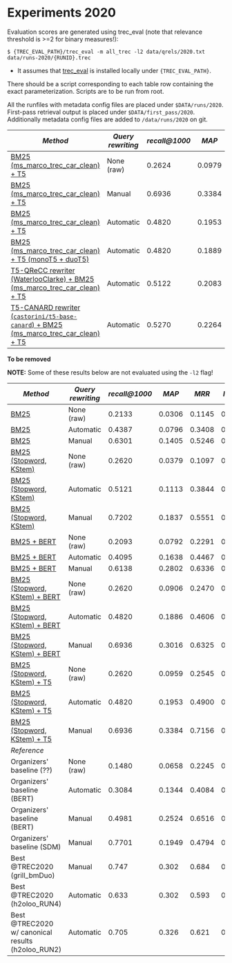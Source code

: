 # Experiments 2020

Evaluation scores are generated using trec_eval (note that relevance threshold is >=2 for binary measures!):
```
$ {TREC_EVAL_PATH}/trec_eval -m all_trec -l2 data/qrels/2020.txt data/runs-2020/{RUNID}.trec
```

  * It assumes that [trec_eval](https://github.com/usnistgov/trec_eval) is installed locally under `{TREC_EVAL_PATH}`.

There should be a script corresponding to each table row containing the exact parameterization.
Scripts are to be run from root.

All the runfiles with metadata config files are placed under `$DATA/runs/2020`. First-pass retrieval output is placed under `$DATA/first_pass/2020`. Additionally metadata config files are added to `/data/runs/2020` on git.

| *Method* | *Query rewriting* | *recall@1000* | *MAP* | *MRR* | *NDCG* | *NDCG@5* | 
| -- | -- | -- | -- | -- | -- | -- |
| [BM25 (ms_marco_trec_car_clean) + T5](reproduce_raw_2020.meta.yaml) | None (raw) | 0.2624 | 0.0979 | 0.2572 | 0.2098 | 0.1777 |
| [BM25 (ms_marco_trec_car_clean) + T5](reproduce_manual_2020.meta.yaml) | Manual | 0.6936 | 0.3384 | 0.7156 | 0.5839 | 0.5137 |
| [BM25 (ms_marco_trec_car_clean) + T5](reproduce_automatic_2020.meta.yaml) | Automatic | 0.4820 | 0.1953 | 0.4900 | 0.3909 | 0.3291 |
| [BM25 (ms_marco_trec_car_clean) + T5 (monoT5 + duoT5)](mono-duo-t5_automatic-2020.meta.yaml) | Automatic | 0.4820 | 0.1889 | 0.4851 | 0.3918 | 0.3446 |
| [T5-QReCC rewriter (WaterlooClarke) + BM25 (ms_marco_trec_car_clean) + T5](t5_qrecc_rewriter_2020.meta.yaml) | Automatic | 0.5122 | 0.2083 | 0.4979 | 0.4084 | 0.3515 | 
| [T5-CANARD rewriter (`castorini/t5-base-canard`) + BM25 (ms_marco_trec_car_clean) + T5](t5_canard_rewriter_2020.meta.yaml) | Automatic | 0.5270 | 0.2264 | 0.5323 | 0.4396 | 0.3768 | 

**To be removed**

**NOTE:** Some of these results below are not evaluated using the `-l2` flag!

| *Method* | *Query rewriting* | *recall@1000* | *MAP* | *MRR* | *NDCG* | *NDCG@5* |
| -- | -- | -- | -- | -- | -- | -- |
| [BM25](scripts/2020/cast_bm25_default.sh) | None (raw) | 0.2133 | 0.0306 | 0.1145 | 0.1272 | 0.0642 |
| [BM25](scripts/2020/cast_bm25_default_Automatic.sh) | Automatic | 0.4387 | 0.0796 | 0.3408 | 0.2377 | 0.1255 |
| [BM25](scripts/2020/cast_bm25_default_manual.sh) | Manual | 0.6301 | 0.1405 | 0.5246 | 0.3611 | 0.2169 |
| [BM25 (Stopword, KStem)](scripts/2020/cast_bm25_clean.sh) | None (raw) | 0.2620 | 0.0379 | 0.1097 | 0.1497 | 0.0750 |
| [BM25 (Stopword, KStem)](scripts/2020/cast_bm25_clean_automatic.sh) | Automatic | 0.5121 | 0.1113 | 0.3844 | 0.2872 | 0.1542 |
| [BM25 (Stopword, KStem)](scripts/2020/cast_bm25_clean_manual.sh) | Manual | 0.7202 | 0.1837 | 0.5551 | 0.4192 | 0.2473 |
| [BM25 + BERT](scripts/2020/cast_bm25_default_rerank_bert.sh) | None (raw) | 0.2093 | 0.0792 | 0.2291 | 0.1801 | 0.1586 |
| [BM25 + BERT](scripts/2020/cast_bm25_default_automatic_rerank_bert.sh) | Automatic | 0.4095 | 0.1638 | 0.4467 | 0.3427 | 0.3020 |
| [BM25 + BERT](scripts/2020/cast_bm25_default_manual_rerank_bert.sh) | Manual | 0.6138 | 0.2802 | 0.6336 | 0.5154 | 0.4689 |
| [BM25 (Stopword, KStem) + BERT](scripts/2020/cast_bm25_clean_rerank_bert.sh) | None (raw) | 0.2620 | 0.0906 | 0.2470 | 0.2050 | 0.1696 |
| [BM25 (Stopword, KStem) + BERT](scripts/2020/cast_bm25_clean_automatic_rerank_bert.sh) | Automatic | 0.4820 | 0.1886 | 0.4606 | 0.3839 | 0.3123 |
| [BM25 (Stopword, KStem) + BERT](scripts/2020/cast_bm25_clean_manual_rerank_bert.sh) | Manual | 0.6936 | 0.3016 | 0.6325 | 0.5581 | 0.4732 |
| [BM25 (Stopword, KStem) + T5](scripts/2020/cast_bm25_clean_rerank_t5.sh) | None (raw) | 0.2620 | 0.0959 | 0.2545 | 0.2080 | 0.1746 |
| [BM25 (Stopword, KStem) + T5](scripts/2020/cast_bm25_clean_automatic_rerank_t5.sh) | Automatic | 0.4820 | 0.1953 | 0.4900 | 0.3909 | 0.3291 |
| [BM25 (Stopword, KStem) + T5](scripts/2020/cast_bm25_clean_manual_rerank_t5.sh) | Manual | 0.6936 | 0.3384 | 0.7156 | 0.5839 | 0.5137 |
| *Reference* |||||
| Organizers' baseline (??) | None (raw) | 0.1480 | 0.0658 | 0.2245 | 0.1437 | 0.1591 |
| Organizers' baseline (BERT) | Automatic | 0.3084 | 0.1344 | 0.4084 | 0.2840 | 0.2865 |
| Organizers' baseline (BERT) | Manual | 0.4981 | 0.2524 | 0.6516 | 0.4513 | 0.4609 |
| Organizers' baseline (SDM) | Manual | 0.7701 | 0.1949 | 0.4794 | 0.4926 | 0.3113 |
| Best @TREC2020 (grill_bmDuo) | Manual | 0.747 | 0.302 | 0.684 | 0.571 | |
| Best @TREC2020 (h2oloo_RUN4) | Automatic | 0.633 | 0.302 | 0.593 | 0.526 | |
| Best @TREC2020 w/ canonical results (h2oloo_RUN2) | Automatic | 0.705 | 0.326 | 0.621 | 0.575 |

